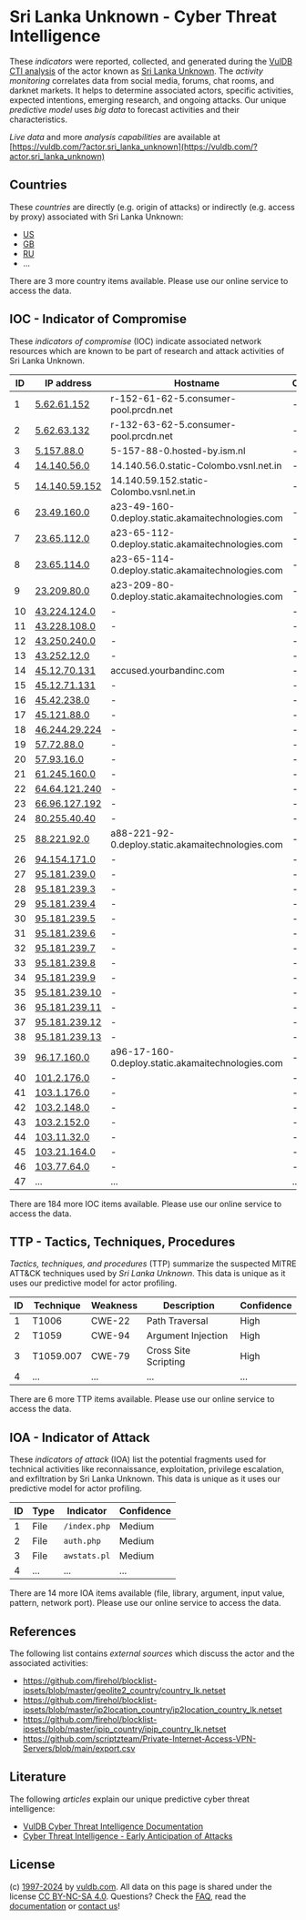 # Sri Lanka Unknown - Cyber Threat Intelligence

These _indicators_ were reported, collected, and generated during the [VulDB CTI analysis](https://vuldb.com/?kb.cti) of the actor known as [Sri Lanka Unknown](https://vuldb.com/?actor.sri_lanka_unknown). The _activity monitoring_ correlates data from social media, forums, chat rooms, and darknet markets. It helps to determine associated actors, specific activities, expected intentions, emerging research, and ongoing attacks. Our unique _predictive model_ uses _big data_ to forecast activities and their characteristics.

_Live data_ and more _analysis capabilities_ are available at [https://vuldb.com/?actor.sri_lanka_unknown](https://vuldb.com/?actor.sri_lanka_unknown)

## Countries

These _countries_ are directly (e.g. origin of attacks) or indirectly (e.g. access by proxy) associated with Sri Lanka Unknown:

* [US](https://vuldb.com/?country.us)
* [GB](https://vuldb.com/?country.gb)
* [RU](https://vuldb.com/?country.ru)
* ...

There are 3 more country items available. Please use our online service to access the data.

## IOC - Indicator of Compromise

These _indicators of compromise_ (IOC) indicate associated network resources which are known to be part of research and attack activities of Sri Lanka Unknown.

ID | IP address | Hostname | Campaign | Confidence
-- | ---------- | -------- | -------- | ----------
1 | [5.62.61.152](https://vuldb.com/?ip.5.62.61.152) | r-152-61-62-5.consumer-pool.prcdn.net | - | High
2 | [5.62.63.132](https://vuldb.com/?ip.5.62.63.132) | r-132-63-62-5.consumer-pool.prcdn.net | - | High
3 | [5.157.88.0](https://vuldb.com/?ip.5.157.88.0) | 5-157-88-0.hosted-by.ism.nl | - | High
4 | [14.140.56.0](https://vuldb.com/?ip.14.140.56.0) | 14.140.56.0.static-Colombo.vsnl.net.in | - | High
5 | [14.140.59.152](https://vuldb.com/?ip.14.140.59.152) | 14.140.59.152.static-Colombo.vsnl.net.in | - | High
6 | [23.49.160.0](https://vuldb.com/?ip.23.49.160.0) | a23-49-160-0.deploy.static.akamaitechnologies.com | - | High
7 | [23.65.112.0](https://vuldb.com/?ip.23.65.112.0) | a23-65-112-0.deploy.static.akamaitechnologies.com | - | High
8 | [23.65.114.0](https://vuldb.com/?ip.23.65.114.0) | a23-65-114-0.deploy.static.akamaitechnologies.com | - | High
9 | [23.209.80.0](https://vuldb.com/?ip.23.209.80.0) | a23-209-80-0.deploy.static.akamaitechnologies.com | - | High
10 | [43.224.124.0](https://vuldb.com/?ip.43.224.124.0) | - | - | High
11 | [43.228.108.0](https://vuldb.com/?ip.43.228.108.0) | - | - | High
12 | [43.250.240.0](https://vuldb.com/?ip.43.250.240.0) | - | - | High
13 | [43.252.12.0](https://vuldb.com/?ip.43.252.12.0) | - | - | High
14 | [45.12.70.131](https://vuldb.com/?ip.45.12.70.131) | accused.yourbandinc.com | - | High
15 | [45.12.71.131](https://vuldb.com/?ip.45.12.71.131) | - | - | High
16 | [45.42.238.0](https://vuldb.com/?ip.45.42.238.0) | - | - | High
17 | [45.121.88.0](https://vuldb.com/?ip.45.121.88.0) | - | - | High
18 | [46.244.29.224](https://vuldb.com/?ip.46.244.29.224) | - | - | High
19 | [57.72.88.0](https://vuldb.com/?ip.57.72.88.0) | - | - | High
20 | [57.93.16.0](https://vuldb.com/?ip.57.93.16.0) | - | - | High
21 | [61.245.160.0](https://vuldb.com/?ip.61.245.160.0) | - | - | High
22 | [64.64.121.240](https://vuldb.com/?ip.64.64.121.240) | - | - | High
23 | [66.96.127.192](https://vuldb.com/?ip.66.96.127.192) | - | - | High
24 | [80.255.40.40](https://vuldb.com/?ip.80.255.40.40) | - | - | High
25 | [88.221.92.0](https://vuldb.com/?ip.88.221.92.0) | a88-221-92-0.deploy.static.akamaitechnologies.com | - | High
26 | [94.154.171.0](https://vuldb.com/?ip.94.154.171.0) | - | - | High
27 | [95.181.239.0](https://vuldb.com/?ip.95.181.239.0) | - | - | High
28 | [95.181.239.3](https://vuldb.com/?ip.95.181.239.3) | - | - | High
29 | [95.181.239.4](https://vuldb.com/?ip.95.181.239.4) | - | - | High
30 | [95.181.239.5](https://vuldb.com/?ip.95.181.239.5) | - | - | High
31 | [95.181.239.6](https://vuldb.com/?ip.95.181.239.6) | - | - | High
32 | [95.181.239.7](https://vuldb.com/?ip.95.181.239.7) | - | - | High
33 | [95.181.239.8](https://vuldb.com/?ip.95.181.239.8) | - | - | High
34 | [95.181.239.9](https://vuldb.com/?ip.95.181.239.9) | - | - | High
35 | [95.181.239.10](https://vuldb.com/?ip.95.181.239.10) | - | - | High
36 | [95.181.239.11](https://vuldb.com/?ip.95.181.239.11) | - | - | High
37 | [95.181.239.12](https://vuldb.com/?ip.95.181.239.12) | - | - | High
38 | [95.181.239.13](https://vuldb.com/?ip.95.181.239.13) | - | - | High
39 | [96.17.160.0](https://vuldb.com/?ip.96.17.160.0) | a96-17-160-0.deploy.static.akamaitechnologies.com | - | High
40 | [101.2.176.0](https://vuldb.com/?ip.101.2.176.0) | - | - | High
41 | [103.1.176.0](https://vuldb.com/?ip.103.1.176.0) | - | - | High
42 | [103.2.148.0](https://vuldb.com/?ip.103.2.148.0) | - | - | High
43 | [103.2.152.0](https://vuldb.com/?ip.103.2.152.0) | - | - | High
44 | [103.11.32.0](https://vuldb.com/?ip.103.11.32.0) | - | - | High
45 | [103.21.164.0](https://vuldb.com/?ip.103.21.164.0) | - | - | High
46 | [103.77.64.0](https://vuldb.com/?ip.103.77.64.0) | - | - | High
47 | ... | ... | ... | ...

There are 184 more IOC items available. Please use our online service to access the data.

## TTP - Tactics, Techniques, Procedures

_Tactics, techniques, and procedures_ (TTP) summarize the suspected MITRE ATT&CK techniques used by _Sri Lanka Unknown_. This data is unique as it uses our predictive model for actor profiling.

ID | Technique | Weakness | Description | Confidence
-- | --------- | -------- | ----------- | ----------
1 | T1006 | CWE-22 | Path Traversal | High
2 | T1059 | CWE-94 | Argument Injection | High
3 | T1059.007 | CWE-79 | Cross Site Scripting | High
4 | ... | ... | ... | ...

There are 6 more TTP items available. Please use our online service to access the data.

## IOA - Indicator of Attack

These _indicators of attack_ (IOA) list the potential fragments used for technical activities like reconnaissance, exploitation, privilege escalation, and exfiltration by Sri Lanka Unknown. This data is unique as it uses our predictive model for actor profiling.

ID | Type | Indicator | Confidence
-- | ---- | --------- | ----------
1 | File | `/index.php` | Medium
2 | File | `auth.php` | Medium
3 | File | `awstats.pl` | Medium
4 | ... | ... | ...

There are 14 more IOA items available (file, library, argument, input value, pattern, network port). Please use our online service to access the data.

## References

The following list contains _external sources_ which discuss the actor and the associated activities:

* https://github.com/firehol/blocklist-ipsets/blob/master/geolite2_country/country_lk.netset
* https://github.com/firehol/blocklist-ipsets/blob/master/ip2location_country/ip2location_country_lk.netset
* https://github.com/firehol/blocklist-ipsets/blob/master/ipip_country/ipip_country_lk.netset
* https://github.com/scriptzteam/Private-Internet-Access-VPN-Servers/blob/main/export.csv

## Literature

The following _articles_ explain our unique predictive cyber threat intelligence:

* [VulDB Cyber Threat Intelligence Documentation](https://vuldb.com/?kb.cti)
* [Cyber Threat Intelligence - Early Anticipation of Attacks](https://www.scip.ch/en/?labs.20201022)

## License

(c) [1997-2024](https://vuldb.com/?kb.changelog) by [vuldb.com](https://vuldb.com/?kb.about). All data on this page is shared under the license [CC BY-NC-SA 4.0](https://creativecommons.org/licenses/by-nc-sa/4.0/). Questions? Check the [FAQ](https://vuldb.com/?kb.faq), read the [documentation](https://vuldb.com/?kb) or [contact us](https://vuldb.com/?contact)!
